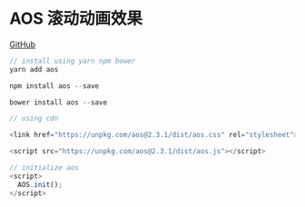 # AOS 滚动动画效果

[GitHub](https://michalsnik.github.io/aos)

```javascript
// install using yarn npm bower
yarn add aos

npm install aos --save

bower install aos --save

// using cdn

<link href="https://unpkg.com/aos@2.3.1/dist/aos.css" rel="stylesheet"></link>

<script src="https://unpkg.com/aos@2.3.1/dist/aos.js"></script>

// initialize aos
<script>
  AOS.init();
</script>
```

